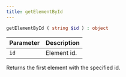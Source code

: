 ```yaml
---
title: getElementById
---
```


```php
getElementById ( string $id ) : object
```

| Parameter | Description
| --------- | -----------
| `id`      | Element id.

Returns the first element with the specified id.